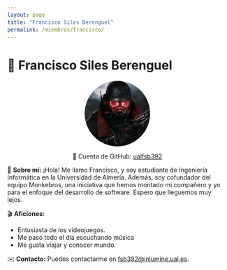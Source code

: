 ```yaml
---
layout: page
title: "Francisco Siles Berenguel"
permalink: /miembros/francisco/
---
```


# 👤 Francisco Siles Berenguel

<img src="/assets/francisco.png" alt="Icono de Francisco" style="width: 150px; height: 150px; border-radius: 50%; object-fit: cover; display: block; margin: 0 auto;">

<p style="text-align: center;">🔗 Cuenta de GitHub: <a href="https://github.com/ualfsb392">ualfsb392</a></p>

📌 **Sobre mí:**
¡Hola! Me llamo Francisco, y soy estudiante de Ingeniería Informática en la Universidad de Almería. Además, soy cofundador del equipo Monkebros, una iniciativa que hemos montado mi compañero y yo para el enfoque del desarrollo de software. Espero que lleguemos muy lejos. 

🎬 **Aficiones:**
- Entusiasta de los videojuegos.
- Me paso todo el día escuchando música
- Me gusta viajar y conocer mundo.

✉️ **Contacto:**
Puedes contactarme en [fsb392@inlumine.ual.es](mailto:fsb392@inlumine.ual.es).

